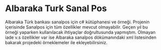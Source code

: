 # Albaraka Turk Sanal Pos
Albaraka Türk bankası sanalpos  için c# kütüphanesi ve örneği.
Projenin içerisinde  Sanalpos için tüm özellikler mevcut olmayabilir. Geçen yıl  bu örneği yaparken  kullanılacak ihtiyaçlar doğrultusunda yapmıştım. Olmayan  iade v.s  özellikler var ise  Albaraka sanalpos dökümanındaki xml listesinden bakarak projedeki örneklemeler ile ekleyebilirsiniz.
